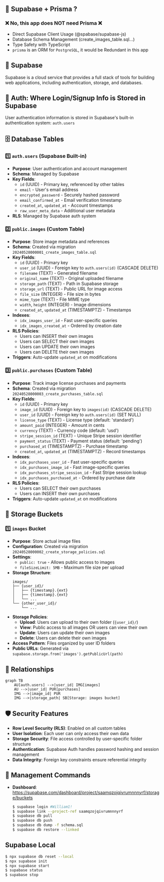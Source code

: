 ## 🔧 Supabase + Prisma ?

### ❌ No, this app does NOT need Prisma ❌

- Direct Supabase Client Usage (@spabase/supabase-js)
- Database Schema Management (create_images_table.sql...)
- Type Safety with TypeScript
- `prisma` is an ORM for `PostgreSQL`, it would be Redundant in this app

## 🚀 Supabase

Supabase is a cloud service that provides a full stack of tools for building web applications, including authentication, storage, and databases.

## 🔐 Auth: Where Login/Signup Info is Stored in Supabase

User authentication information is stored in Supabase's built-in authentication system: `auth.users`

## 🗄️ Database Tables

### 1️⃣ **`auth.users`** (Supabase Built-in)

- **Purpose**: User authentication and account management
- **Schema**: Managed by Supabase
- **Key Fields**:
  - `id` (UUID) - Primary key, referenced by other tables
  - `email` - User's email address
  - `encrypted_password` - Securely hashed password
  - `email_confirmed_at` - Email verification timestamp
  - `created_at`, `updated_at` - Account timestamps
  - `raw_user_meta_data` - Additional user metadata
- **RLS**: Managed by Supabase auth system

### 2️⃣ **`public.images`** (Custom Table)

- **Purpose**: Store image metadata and references
- **Schema**: Created via migration `20240528000001_create_images_table.sql`
- **Key Fields**:
  - `id` (UUID) - Primary key
  - `user_id` (UUID) - Foreign key to `auth.users(id)` (CASCADE DELETE)
  - `filename` (TEXT) - Generated filename
  - `original_name` (TEXT) - Original uploaded filename
  - `storage_path` (TEXT) - Path in Supabase storage
  - `storage_url` (TEXT) - Public URL for image access
  - `file_size` (INTEGER) - File size in bytes
  - `mime_type` (TEXT) - File MIME type
  - `width`, `height` (INTEGER) - Image dimensions
  - `created_at`, `updated_at` (TIMESTAMPTZ) - Timestamps
- **Indexes**:
  - `idx_images_user_id` - Fast user-specific queries
  - `idx_images_created_at` - Ordered by creation date
- **RLS Policies**:
  - Users can INSERT their own images
  - Users can SELECT their own images
  - Users can UPDATE their own images
  - Users can DELETE their own images
- **Triggers**: Auto-update `updated_at` on modifications

### 3️⃣ **`public.purchases`** (Custom Table)

- **Purpose**: Track image license purchases and payments
- **Schema**: Created via migration `20240528000003_create_purchases_table.sql`
- **Key Fields**:
  - `id` (UUID) - Primary key
  - `image_id` (UUID) - Foreign key to `images(id)` (CASCADE DELETE)
  - `user_id` (UUID) - Foreign key to `auth.users(id)` (SET NULL)
  - `license_type` (TEXT) - License type (default: 'standard')
  - `amount_paid` (INTEGER) - Amount in cents
  - `currency` (TEXT) - Currency code (default: 'usd')
  - `stripe_session_id` (TEXT) - Unique Stripe session identifier
  - `payment_status` (TEXT) - Payment status (default: 'pending')
  - `purchased_at` (TIMESTAMPTZ) - Purchase timestamp
  - `created_at`, `updated_at` (TIMESTAMPTZ) - Record timestamps
- **Indexes**:
  - `idx_purchases_user_id` - Fast user-specific queries
  - `idx_purchases_image_id` - Fast image-specific queries
  - `idx_purchases_stripe_session_id` - Fast Stripe session lookup
  - `idx_purchases_purchased_at` - Ordered by purchase date
- **RLS Policies**:
  - Users can SELECT their own purchases
  - Users can INSERT their own purchases
- **Triggers**: Auto-update `updated_at` on modifications

## 📁 Storage Buckets

### 1️⃣ **`images`** Bucket

- **Purpose**: Store actual image files
- **Configuration**: Created via migration `20240528000002_create_storage_policies.sql`
- **Settings**:
  - `public: true` - Allows public access to images
  - `fileSizeLimit: 5MB` - Maximum file size per upload
- **Storage Structure**:
  ```
  images/
  ├── {user_id}/
  │   ├── {timestamp}.{ext}
  │   ├── {timestamp}.{ext}
  │   └── ...
  └── {other_user_id}/
      └── ...
  ```
- **Storage Policies**:
  - **Upload**: Users can upload to their own folder (`{user_id}/`)
  - **View**: Public access to all images OR users can view their own
  - **Update**: Users can update their own images
  - **Delete**: Users can delete their own images
- **Access Pattern**: Files organized by user ID folders
- **Public URLs**: Generated via `supabase.storage.from('images').getPublicUrl(path)`

## 🔗 Relationships

```mermaid
graph TB
    AU[auth.users] -->|user_id| IMG[images]
    AU -->|user_id| PUR[purchases]
    IMG -->|image_id| PUR
    IMG -->|storage_path| SB[Storage: images bucket]
```

## 🛡️ Security Features

- **Row Level Security (RLS)**: Enabled on all custom tables
- **User Isolation**: Each user can only access their own data
- **Storage Security**: File access controlled by user-specific folder structure
- **Authentication**: Supabase Auth handles password hashing and session management
- **Data Integrity**: Foreign key constraints ensure referential integrity

## 🔧 Management Commands

- **Dashboard**: https://supabase.com/dashboard/project/saamqzojqivrumnnnyrf/storage/buckets

  ```bash
  $ supabase login #William1!
  $ supabase link --project-ref saamqzojqivrumnnnyrf
  $ supabase db pull
  $ supabase db push
  $ supabase db dump -f schema.sql
  $ supabase db restore --linked
  ```

## Supabase Local

```bash
$ npx supabase db reset --local
$ npx supabase init
$ npx supabase start
$ supabase status
$ supabase stop
```
